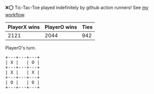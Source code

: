 :x::o: Tic-Tac-Toe played indefinitely by github action runners! See [my workflow](.github/workflows/play.yaml).

|PlayerX wins|PlayerO wins|Ties|
|-|-|-|
|2121|2044|942|

PlayerO's turn.

<pre>
+---+---+---+
| X |   | O |
+---+---+---+
| X |   | X |
+---+---+---+
| O |   | O |
+---+---+---+
</pre>